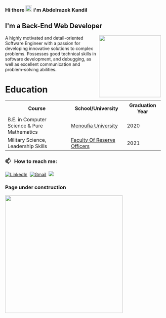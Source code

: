 ### Hi there <img src="https://raw.githubusercontent.com/MartinHeinz/MartinHeinz/master/wave.gif" height="21"> i'm Abdelrazek Kandil

## I'm a Back-End Web Developer
<img align="right" src="https://camo.githubusercontent.com/97d0c0c4209208d8ec9573c7e213e05872a9f59b703868647b559b77af601cc6/68747470733a2f2f692e70696e696d672e636f6d2f6f726967696e616c732f65382f66342f35332f65386634353334363961336563393765636433353464663436356437333931332e676966" width='200'/> 

A highly motivated and detail-oriented Software Engineer with a passion for developing innovative solutions to complex problems. Possesses good technical skills in software development, and debugging, as well as excellent communication and problem-solving abilities.


# Education

<table>
  <tr>
    <th>Course</th>
    <th>School/University</th>
    <th>Graduation Year</th>
  </tr>
  <tr>
    <td>B.E. in Computer Science & Pure Mathematics</td>
    <td><a href="https://www.menofia.edu.eg/Home/en">Menoufia University</a></td>
    <td>2020</td>
  </tr>
    <tr>
    <td>Military Science, Leadership Skills</td>
    <td><a href="https://academy.mod.gov.eg/ResAc.aspx">Faculty Of Reserve Officers</a></td>
    <td>2021</td>
  </tr>
 </table>


### 📫 &nbsp; How to reach me:

<a href="https://www.linkedin.com/in/devkandil/"><img alt="LinkedIn" src="https://img.shields.io/badge/linkedin%20-%230077B5.svg?&style=flat&logo=linkedin&logoColor=white"/></a> &nbsp;<a href="mailto:abdelrazek1337@gmail.com"><img alt="Gmail" src="https://img.shields.io/badge/Gmail-D14836?style=flat&logo=gmail&logoColor=white" /></a> &nbsp;<a href="https://instagram.com/techkandeel"><img src="https://img.shields.io/badge/-@techkandeel_-E4405F?style=flat&logo=Instagram&logoColor=white"/></a> &nbsp;

### Page under construction 

<img src="https://media3.giphy.com/media/v1.Y2lkPTc5MGI3NjExZnZwMXA2eHFsa2JwczN4dDZmdnk0bXB6eDVldm9pbzV4ZHQyODVhZyZlcD12MV9pbnRlcm5hbF9naWZfYnlfaWQmY3Q9Zw/SWoSkN6DxTszqIKEqv/giphy.gif" width="380"></img>
